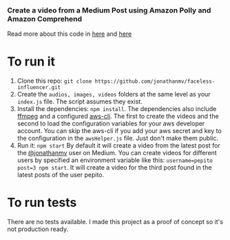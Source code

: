 
### Create a video from a Medium Post using Amazon Polly and Amazon Comprehend
Read more about this code in [here](https://goo.gl/QetqB1) and [here](https://goo.gl/UE9Fbd)
# To run it
1. Clone this repo: `git clone https://github.com/jonathanmv/faceless-influencer.git`
2. Create the `audios, images, videos` folders at the same level as your `index.js` file. The script assumes they exist.
3. Install the dependencies: `npm install`.
The dependencies also include [ffmpeg](https://www.ffmpeg.org/) and a configured [aws-cli](https://docs.aws.amazon.com/cli/latest/userguide/cli-chap-welcome.html). The first to create the videos and the second to load the configuration variables for your aws developer account. You can skip the aws-cli if you add your aws secret and key to the configuration in the `awsHelper.js` file. Just don't make them public.
4. Run it: `npm start`
By default it will create a video from the latest post for the [@jonathanmv](https://medium.com/@jonathanmv) user on Medium. You can create videos for different users by specified an environment variable like this: `username=pepito post=3 npm start`. It will create a video for the third post found in the latest posts of the user pepito.
# To run tests
There are no tests available. I made this project as a proof of concept so it's not production ready.
